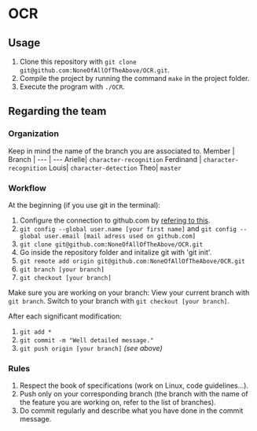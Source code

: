 # OCR



## Usage

1. Clone this repository with `git clone git@github.com:NoneOfAllOfTheAbove/OCR.git`.
2. Compile the project by running the command `make` in the project folder.
3. Execute the program with `./OCR`.


## Regarding the team

### Organization

Keep in mind the name of the branch you are associated to.
Member | Branch |
--- | ---
Arielle| `character-recognition`
Ferdinand | `character-recognition`
Louis| `character-detection`
Theo| `master`

### Workflow

At the beginning (if you use git in the terminal):
1. Configure the connection to github.com by [refering to this](https://help.github.com/articles/connecting-to-github-with-ssh/).
2. `git config --global user.name [your first name]` and `git config --global user.email [mail adress used on github.com]`
3. `git clone git@github.com:NoneOfAllOfTheAbove/OCR.git`
4. Go inside the repository folder and initalize git with 'git init'.
5. `git remote add origin git@github.com:NoneOfAllOfTheAbove/OCR.git`
6. `git branch [your branch]`
7. `git checkout [your branch]`

Make sure you are working on your branch: 
View your current branch with `git branch`. 
Switch to your branch with `git checkout [your branch]`. 

After each significant modification:
1. `git add *`
2. `git commit -m "Well detailed message."`
3. `git push origin [your branch]` *(see above)*

### Rules

1. Respect the book of specifications (work on Linux, code guidelines...).
2. Push only on your corresponding branch (the branch with the name of the feature you are working on, refer to the list of branches).
3. Do commit regularly and describe what you have done in the commit message.